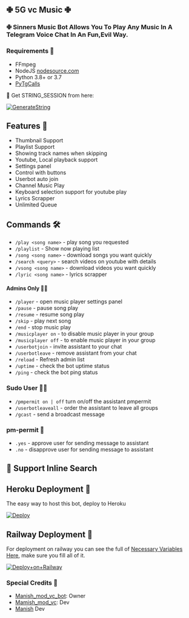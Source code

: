 <h2 align="centre">✙ 5G vc Music ✙</h2>

### ✙ Sinners Music Bot Allows You To Play Any Music In A Telegram Voice Chat In An Fun,Evil Way.



 




    




<h3>Requirements 📝</h3>

- FFmpeg
- NodeJS [nodesource.com](https://nodesource.com/)
- Python 3.8+ or 3.7
- [PyTgCalls](https://github.com/pytgcalls/pytgcalls)

🧪 Get STRING_SESSION from here:

[![GenerateString](https://img.shields.io/badge/repl.it-generateString-yellowgreen)](https://replit.com/@TeamSinx/StringSession#main.py)

## Features 🔮

- Thumbnail Support
- Playlist Support
- Showing track names when skipping
- Youtube, Local playback support
- Settings panel
- Control with buttons
- Userbot auto join
- Channel Music Play
- Keyboard selection support for youtube play
- Lyrics Scrapper
- Unlimited Queue

## Commands 🛠

- `/play <song name>` - play song you requested
- `/playlist` - Show now playing list
- `/song <song name>` - download songs you want quickly
- `/search <query>` - search videos on youtube with details
- `/vsong <song name>` - download videos you want quickly
- `/lyric <song name>` - lyrics scrapper

#### Admins Only 👷‍♂️
- `/player` - open music player settings panel
- `/pause` - pause song play
- `/resume` - resume song play
- `/skip` - play next song
- `/end` - stop music play
- `/musicplayer on` - to disable music player in your group
- `/musicplayer off` - to enable music player in your group
- `/userbotjoin` - invite assistant to your chat
- `/userbotleave` - remove assistant from your chat
- `/reload` - Refresh admin list
- `/uptime` - check the bot uptime status
- `/ping` - check the bot ping status

### Sudo User 🧙‍♂️
- `/pmpermit on | off` turn on/off the assistant pmpermit
- `/userbotleaveall` - order the assistant to leave all groups
- `/gcast` - send a broadcast message

### pm-permit 💬
- `.yes` - approve user for sending message to assistant
- `.no` - disapprove user for sending message to assistant

## 🔎 Support Inline Search

## Heroku Deployment 💜
The easy way to host this bot, deploy to Heroku

[![Deploy](https://www.herokucdn.com/deploy/button.svg)](https://heroku.com/deploy?template=https://github.com/TeamSinx/SinnersMusic)

## Railway Deployment 🚄
For deployment on railway you can see the full of [Necessary Variables Here](https://github.com/anishking/ManishMusicbot/blob/main/example.env), make sure you fill all of it.

[![Deploy+on+Railway](https://railway.app/button.svg)](https://railway.app/new/template?template=https://github.com/TeamSinx/SinnersMusic&envs=SESSION_NAME,BOT_TOKEN,BOT_USERNAME,BOT_NAME,GROUP_SUPPORT,ASSISTANT_NAME,OWNER_NAME,BG_IMAGE,UPDATES_CHANNEL,API_ID,API_HASH,PMPERMIT,SUDO_USERS,DURATION_LIMIT,THUMB_IMG)

### Special Credits 💖
- [Manish_mod_vc_bot](https://t.me/Manish_mod): Owner
- [Mamish_mod_vc](https://t.me/Manish_mod): Dev
- [Manish](https://t.me/Manish_mod) Dev
